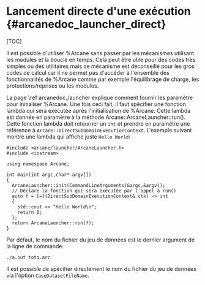 Lancement directe d'une exécution {#arcanedoc_launcher_direct}
================== 

[TOC]

Il est possible d'utiliser %Arcane sans passer par les mécanismes
utilisant les modules et la boucle en temps. Cela peut être utile pour
des codes très simples ou des utilitaires mais ce mécanisme est
déconseillé pour les gros codes de calcul car il ne permet pas
d'accéder à l'ensemble des fonctionnalités de %Arcane comme par
exemple l'équilibrage de charge, les protections/reprises ou les modules.

La page \ref arcanedoc_launcher explique comment fournir les paramètre
pour initialiser %Arcane. Une fois ceci fait, il faut spécifier une fonction lambda qui
sera exécutée après l'initialisation de %Arcane. Cette lambda est
donnée en paramètre à la méthode Arcane::ArcaneLauncher::run(). Cette
fonction lambda doit retourner un `int` et prendre en paramètre une
référence à `Arcane::DirectSubDomainExecutionContext`. L'exemple suivant montre
une lambda qui affiche juste `Hello World`:

~~~{.cpp}
#include <arcane/launcher/ArcaneLauncher.h>
#include <iostream>

using namespace Arcane;

int main(int argc,char* argv[])
{
  ArcaneLauncher::init(CommandLineArguments(&argc,&argv));
  // Déclare la fonction qui sera exécutée par l'appel à run()
  auto f = [=](DirectSubDomainExecutionContext& ctx) -> int
  {
    std::cout << "Hello World\n";
    return 0;
  };
  return ArcaneLauncher::run(f);
}
~~~


Par défaut, le nom du fichier du jeu de données est le dernier argument de la ligne de commande:

~~~
./a.out toto.arc
~~~

Il est possible de spécifier directement le nom du fichier du jeu de
données via l'option `CaseDatasetFileName`.
